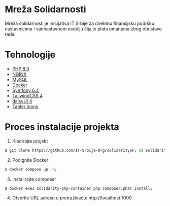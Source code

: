 # Mreža Solidarnosti
Mreža solidarnosti je inicijativa IT Srbije za direktnu finansijsku podršku nastavnicima i vannastavnom osoblju čija je plata umanjena zbog obustave rada.

# Tehnologije
 - [PHP 8.3](https://www.php.net/)
 - [NGINX](https://nginx.org/)
 - [MySQL](https://www.mysql.com/)
 - [Docker](https://www.docker.com/)
 - [Symfony 6.4](https://symfony.com/)
 - [TailwindCSS 4](https://tailwindcss.com/)
 - [daisyUI 4](https://daisyui.com/)
 - [Tabler Icons](https://tabler.io/icons)

# Proces instalacije projekta

1. Klonirajte projekt
```bash
$ git clone https://github.com/IT-Srbija-Org/solidaritySF; cd solidaritySF;
```

2. Podignite Docker
```bash
$ docker compose up -d;
```

3. Instalirajte composer
```bash
$ docker exec solidarity-php-container php composer.phar install;
```

4. Otvorite URL adresu u pretraživaču: http://localhost:1000